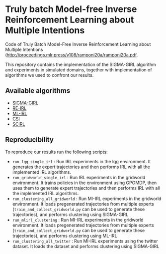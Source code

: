 # Truly batch Model-free Inverse Reinforcement Learning about Multiple Intentions
Code of Truly Batch Model-Free Inverse Reinforcement Learning about Multiple Intentions (http://proceedings.mlr.press/v108/ramponi20a/ramponi20a.pdf.

This repository contains the implementation of the SIGMA-GIRL algorithm and experiments in simulated domains, together with implementation of algorithms we used to confront our results.

## Available algorithms
- [SIGMA-GIRL](algorithms/pgirl.py)
- [RE-IRL](algorithms/REIRL.py)
- [ML-IRL](algorithms/mlirl.py)
- [CSI](algorithms/CSI.py)
- [SCIRL](algorithms/CSI.py)

## Reproducibility 
To reproduce our results run the following scripts:
- `run_lqg_single_irl` : Run IRL experiments in the lqg environment. It generates the expert trajectories and then performs IRL with all the implemented IRL algorithms.
- `run_gridworld_single_irl` : Run IRL experiments in the gridworld environment. It trains policies in the environment using GPOMDP, then uses them to generate expert trajectories and then performs IRL with all the implemented IRL algorithms.
- `run_clustering_all_gridworld` : Run MI-IRL experiments in the gridworld environment. It loads pregenerated trajectories from multiple experts (`train_and_collect_gridworld.py` can be used to generate these trajectories), and performs clustering using SIGMA-GIRL
- `run_mlirl_clustering` : Run MI-IRL experiments in the gridworld environment. It loads pregenerated trajectories from multiple experts (`train_and_collect_gridworld.py` can be used to generate these trajectories), and performs clustering using ML-IRL
- `run_clustering_all_twitter` : Run MI-IRL experiments using the twitter dataset. It loads the dataset and performs clustering using SIGMA-GIRL
